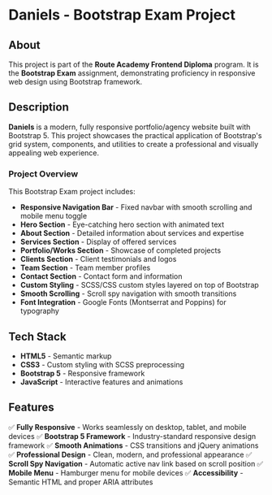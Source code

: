 # Daniels - Bootstrap Exam Project

## About

This project is part of the **Route Academy Frontend Diploma** program. It is the **Bootstrap Exam** assignment, demonstrating proficiency in responsive web design using Bootstrap framework.

## Description

**Daniels** is a modern, fully responsive portfolio/agency website built with Bootstrap 5. This project showcases the practical application of Bootstrap's grid system, components, and utilities to create a professional and visually appealing web experience.

### Project Overview

This Bootstrap Exam project includes:

- **Responsive Navigation Bar** - Fixed navbar with smooth scrolling and mobile menu toggle
- **Hero Section** - Eye-catching hero section with animated text
- **About Section** - Detailed information about services and expertise
- **Services Section** - Display of offered services
- **Portfolio/Works Section** - Showcase of completed projects
- **Clients Section** - Client testimonials and logos
- **Team Section** - Team member profiles
- **Contact Section** - Contact form and information
- **Custom Styling** - SCSS/CSS custom styles layered on top of Bootstrap
- **Smooth Scrolling** - Scroll spy navigation with smooth transitions
- **Font Integration** - Google Fonts (Montserrat and Poppins) for typography

## Tech Stack

- **HTML5** - Semantic markup
- **CSS3** - Custom styling with SCSS preprocessing
- **Bootstrap 5** - Responsive framework
- **JavaScript** - Interactive features and animations

## Features

✅ **Fully Responsive** - Works seamlessly on desktop, tablet, and mobile devices
✅ **Bootstrap 5 Framework** - Industry-standard responsive design framework
✅ **Smooth Animations** - CSS transitions and jQuery animations
✅ **Professional Design** - Clean, modern, and professional appearance
✅ **Scroll Spy Navigation** - Automatic active nav link based on scroll position
✅ **Mobile Menu** - Hamburger menu for mobile devices
✅ **Accessibility** - Semantic HTML and proper ARIA attributes
